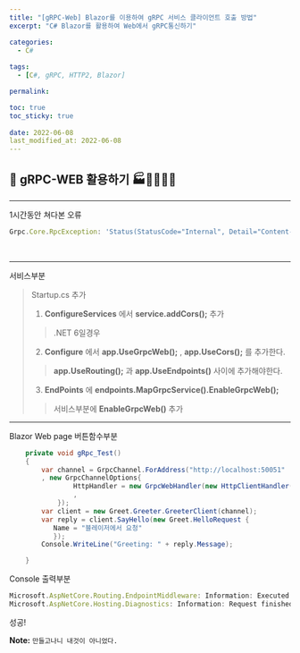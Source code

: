 ```yaml
---
title: "[gRPC-Web] Blazor를 이용하여 gRPC 서비스 클라이언트 호출 방법"
excerpt: "C# Blazor를 활용하여 Web에서 gRPC통신하기"

categories:
  - C#
  
tags:
  - [C#, gRPC, HTTP2, Blazor]

permalink: 

toc: true
toc_sticky: true
 
date: 2022-06-08
last_modified_at: 2022-06-08
---
```


## 😬 gRPC-WEB 활용하기 🏭👩‍🏭👨‍🏭
---

1시간동안 쳐다본 오류
```js
Grpc.Core.RpcException: 'Status(StatusCode="Internal", Detail="Content-Type 'application/grpc-web' is not supported.")'
```

<br>

---

서비스부분

> Startup.cs 추가
> 1. **ConfigureServices** 에서  **service.addCors();** 추가
>> .NET 6일경우 
> 2. **Configure** 에서 **app.UseGrpcWeb();** , **app.UseCors();** 를 추가한다.
>> **app.UseRouting();** 과 **app.UseEndpoints()** 사이에 추가해야한다.
> 3. **EndPoints** 에 **endpoints.MapGrpcService<GreeterService>().EnableGrpcWeb();** 
>> 서비스부분에 **EnableGrpcWeb()** 추가
> 

---

Blazor Web page 버튼함수부분

```csharp
    private void gRpc_Test()
    {
        var channel = GrpcChannel.ForAddress("http://localhost:50051"
        , new GrpcChannelOptions{
                HttpHandler = new GrpcWebHandler(new HttpClientHandler())
                ,
            });
        var client = new Greet.Greeter.GreeterClient(channel);
        var reply = client.SayHello(new Greet.HelloRequest {
           Name = "블레이저에서 요청" 
           });
        Console.WriteLine("Greeting: " + reply.Message);

    }
```

Console 출력부분

```js
Microsoft.AspNetCore.Routing.EndpointMiddleware: Information: Executed endpoint 'gRPC - /greet.Greeter/SayHello'
Microsoft.AspNetCore.Hosting.Diagnostics: Information: Request finished HTTP/2 POST http://localhost:50051/greet.Greeter/SayHello application/grpc-web - - 200 - application/grpc-web 7.0985ms
```

성공!
<br>



**Note:** `만들고나니 내것이 아니었다.` 